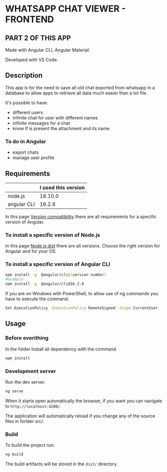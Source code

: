 # WHATSAPP CHAT VIEWER - FRONTEND

## PART 2 OF THIS APP

Made with Angular CLI, Angular Material.

Developed with VS Code.

## Description

This app is for the need to save all old chat exported from whatsapp
in a database to allow apps to retrieve all data much easier than a txt file.

It's possible to have:
- different users
- infinite chat for user with different names
- infinite messages for a chat
- know if is present the attachment and its name

### To do in Angular
- export chats
- manage user profile

## Requirements

|             | I used this version |
| ----------- | ------------------- |
| node.js     | 18.10.0             |
| angular CLI | 16.2.8              |

In this page [Version compatibility](https://angular.io/guide/versions) there are all requirements for a specific version of Angular.

### To install a specific version of Node.js

In this page [Node.js dist](https://nodejs.org/dist/) there are all versions.
Choose the right version for Angular and for your OS.

### To install a specific version of Angular CLI

```bash
npm install -g  @angular/cli@(version number)
#example
npm install -g  @angular/cli@16.2.8
```

If you are on Windows with PowerShell, to allow use of ng commands you have to execute the command:
```bash
Set-ExecutionPolicy -ExecutionPolicy RemoteSigned -Scope CurrentUser
```

## Usage

### Before everithing

In the folder
Install all dependency with the command

```bash
npm install
```

### Development server

Run the dev server.

```bash
ng serve
```

When it starts open automatically the browser, if you want you can navigate to `http://localhost:4200/`.

The application will automatically reload if you change any of the source files in forlder src/.

### Build

To build the project run:

```bash
ng build
```

The build artifacts will be stored in the `dist/` directory.
